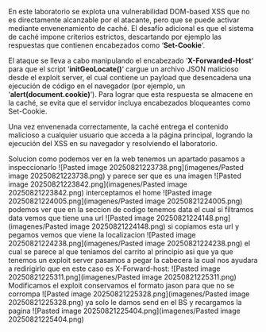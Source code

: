 En este laboratorio se explota una vulnerabilidad DOM-based XSS que no es directamente alcanzable por el atacante, pero que se puede activar mediante envenenamiento de caché. El desafío adicional es que el sistema de caché impone criterios estrictos, descartando por ejemplo las respuestas que contienen encabezados como ‘**Set-Cookie**‘.

El ataque se lleva a cabo manipulando el encabezado ‘**X-Forwarded-Host**‘ para que el script ‘**initGeoLocate()**‘ cargue un archivo JSON malicioso desde el exploit server, el cual contiene un payload que desencadena una ejecución de código en el navegador (por ejemplo, un ‘**alert(document.cookie)**‘). Para lograr que esta respuesta se almacene en la caché, se evita que el servidor incluya encabezados bloqueantes como Set-Cookie.

Una vez envenenada correctamente, la caché entrega el contenido malicioso a cualquier usuario que acceda a la página principal, logrando la ejecución del XSS en su navegador y resolviendo el laboratorio.

Solucion
como podemos ver en la web tenemos un apartado pasamos a inspeccionarlo
![Pasted image 20250821223738.png](imagenes/Pasted image 20250821223738.png)
y parece ser que es una imagen
![Pasted image 20250821223842.png](imagenes/Pasted image 20250821223842.png)
interceptamos el home
![Pasted image 20250821224005.png](imagenes/Pasted image 20250821224005.png)
podemos ver que en la seccion de codigo tenemos data el cual si filtramos data vemos que tiene una url
![Pasted image 20250821224148.png](imagenes/Pasted image 20250821224148.png)
si copiamos esta url y pegamos
vemos que viene la localizacion
![Pasted image 20250821224238.png](imagenes/Pasted image 20250821224238.png)
el cual se parece al que teniamos del carrito al principio
asi que ya que tenemos un exploit server pasamos a pegar la cabecera la cual nos ayudara a redirigirlo que en este caso es X-Forward-host:
![Pasted image 20250821225311.png](imagenes/Pasted image 20250821225311.png)
Modificamos el exploit conservamos el formato jason para que no se corrompa
![Pasted image 20250821225328.png](imagenes/Pasted image 20250821225328.png)
ya solo le damos send en el BS y recargamos la pagina
![Pasted image 20250821225404.png](imagenes/Pasted image 20250821225404.png)


